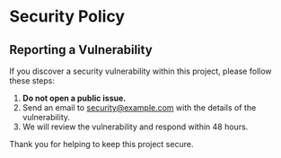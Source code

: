 # Security Policy

## Reporting a Vulnerability

If you discover a security vulnerability within this project, please follow these steps:

1. **Do not open a public issue.**
2. Send an email to [security@example.com](mailto:security@example.com) with the details of the vulnerability.
3. We will review the vulnerability and respond within 48 hours.

Thank you for helping to keep this project secure.